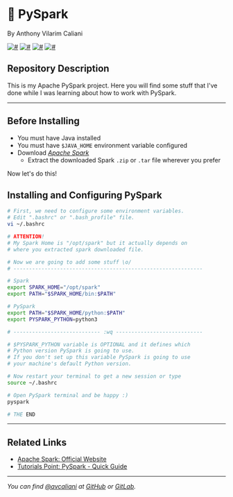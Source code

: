 # 🐍 PySpark
By Anthony Vilarim Caliani

[![#](https://img.shields.io/badge/open--jdk-1.8.x-red.svg)](#) [![#](https://img.shields.io/badge/scala-2.11.x-mediumvioletred.svg)](#) [![#](https://img.shields.io/badge/apache--spark-2.4.3-darkorange.svg)](#) [![#](https://img.shields.io/badge/python-3.7.x-blue.svg)](#)

## Repository Description
This is my Apache PySpark project. Here you will find some stuff that I've done while I was learning about how to work with PySpark.

---

## Before Installing
- You must have Java installed
- You must have `$JAVA_HOME` environment variable configured
- Download [_Apache Spark_](https://spark.apache.org/downloads.html)
  - Extract the downloaded Spark `.zip` or `.tar` file wherever you prefer

Now let's do this!

## Installing and Configuring PySpark

```sh
# First, we need to configure some environment variables.
# Edit ".bashrc" or ".bash_profile" file.
vi ~/.bashrc

# ATTENTION!
# My Spark Home is "/opt/spark" but it actually depends on
# where you extracted spark downloaded file.

# Now we are going to add some stuff \o/
# -------------------------------------------------------------

# Spark
export SPARK_HOME="/opt/spark"
export PATH="$SPARK_HOME/bin:$PATH"

# PySpark
export PATH="$SPARK_HOME/python:$PATH"
export PYSPARK_PYTHON=python3

# ---------------------------- :wq ----------------------------

# $PYSPARK_PYTHON variable is OPTIONAL and it defines which
# Python version PySpark is going to use.
# If you don't set up this variable PySpark is going to use
# your machine's default Python version.

# Now restart your terminal to get a new session or type
source ~/.bashrc

# Open PySpark terminal and be happy :)
pyspark

# THE END
```

---

## Related Links
- [Apache Spark: Official Website](https://spark.apache.org)
- [Tutorials Point: PySpark - Quick Guide](https://www.tutorialspoint.com/pyspark/pyspark_quick_guide.htm)

---

_You can find [@avcaliani](#) at [GitHub](https://github.com/avcaliani) or [GitLab](https://gitlab.com/avcaliani)._
